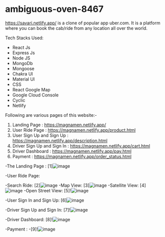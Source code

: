# ambiguous-oven-8467


https://savari.netlify.app/ is a clone of popular app uber.com. It is a platform where you can book the cab/ride from any location all over the world.

Tech Stacks Used:
- React Js
- Express Js
- Node JS
- MongoDb
- Mongoose
- Chakra UI
- Material UI
- CSS
- React Google Map
- Google Cloud Console
- Cyclic
- Netlify

Following are various pages of this website:-
1. Landing Page : https://magnamen.netlify.app/
2. User Ride Page : https://magnamen.netlify.app/product.html
3. User Sign Up and Sign Up : https://magnamen.netlify.app/description.html
4. Driver Sign Up and Sign In : https://magnamen.netlify.app/cart.html
5. Driver Dashboard : https://magnamen.netlify.app/pay.html
6. Payment : https://magnamen.netlify.app/order_status.html




-The Landing Page :
[1]![image](https://github.com/Gauravshukla82/ambiguous-oven-8467/assets/119405556/dbf2d402-2455-41ed-9197-1ac6a9f640b7)



 
-User Ride Page:  

  -Search Ride: [2]![image](https://github.com/Gauravshukla82/ambiguous-oven-8467/assets/119405556/e15a9663-5979-435c-a537-01966b54cab1)
  -Map View: [3]![image](https://github.com/Gauravshukla82/ambiguous-oven-8467/assets/119405556/0d1f2405-991e-4d52-893d-54e182a322bd)
  -Satellite View: [4]![image](https://github.com/Gauravshukla82/ambiguous-oven-8467/assets/119405556/87e176b5-8fef-4878-99a3-aa9c0175fb5e)
  -Open Street View: [5]!![image](https://github.com/Gauravshukla82/ambiguous-oven-8467/assets/119405556/306c5c74-5525-4235-a74a-452f011811e6)

-User Sign In and Sign Up:
[6]![image](https://github.com/Gauravshukla82/ambiguous-oven-8467/assets/119405556/591bfa68-a23a-46ad-a9a6-535461717fc8)


-Driver Sign Up and Sign In:
[7]!![image](https://github.com/Gauravshukla82/ambiguous-oven-8467/assets/119405556/a34637eb-c2cd-49a5-a5db-d7953adb3286)


-Driver Dashboard:
[8]!![image](https://github.com/Gauravshukla82/ambiguous-oven-8467/assets/119405556/86576aa4-ec97-47f5-92f4-ed9c6875e1c6)

-Payment :
-[9]!![image](https://github.com/Gauravshukla82/ambiguous-oven-8467/assets/119405556/b26861d9-a429-4263-b3c6-145a03af8788)




